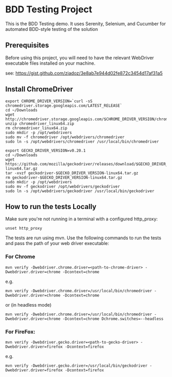 # BDD Testing Project

This is the BDD Testing demo. It uses Serenity, Selenium, and Cucumber for automated BDD-style testing of the solution

## Prerequisites

Before using this project, you will need to have the relevant WebDriver executable files installed on your machine.

see: https://gist.github.com/ziadoz/3e8ab7e944d02fe872c3454d17af31a5

## Install ChromeDriver
```
export CHROME_DRIVER_VERSION=`curl -sS chromedriver.storage.googleapis.com/LATEST_RELEASE`
cd ~/Downloads
wget http://chromedriver.storage.googleapis.com/$CHROME_DRIVER_VERSION/chromedriver_linux64.zip
unzip chromedriver_linux64.zip
rm chromedriver_linux64.zip
sudo mkdir -p /opt/webdrivers
sudo mv -f chromedriver /opt/webdrivers/chromedriver
sudo ln -s /opt/webdrivers/chromedriver /usr/local/bin/chromedriver

export GECKO_DRIVER_VERSION=v0.20.1
cd ~/Downloads
wget https://github.com/mozilla/geckodriver/releases/download/$GECKO_DRIVER_VERSION/geckodriver-$GECKO_DRIVER_VERSION-linux64.tar.gz
tar -xvzf geckodriver-$GECKO_DRIVER_VERSION-linux64.tar.gz
rm geckodriver-$GECKO_DRIVER_VERSION-linux64.tar.gz
sudo mkdir -p /opt/webdrivers
sudo mv -f geckodriver /opt/webdrivers/geckodriver
sudo ln -s /opt/webdrivers/geckodriver /usr/local/bin/geckodriver
```

## How to run the tests Locally

Make sure you're not running in a terminal with a configured http_proxy:

    unset http_proxy

The tests are run using mvn. Use the following commands to run the tests and pass the path of your web driver executable:

### For Chrome

    mvn verify -Dwebdriver.chrome.driver=<path-to-chrome-driver> -Dwebdriver.driver=chrome -Dcontext=chrome
    
e.g.

    mvn verify -Dwebdriver.chrome.driver=/usr/local/bin/chromedriver -Dwebdriver.driver=chrome -Dcontext=chrome
    
or (in headless mode)

    mvn verify -Dwebdriver.chrome.driver=/usr/local/bin/chromedriver -Dwebdriver.driver=chrome -Dcontext=chrome Dchrome.switches=--headless

### For FireFox:

    mvn verify -Dwebdriver.gecko.driver=<path-to-gecko-driver> -Dwebdriver.driver=firefox -Dcontext=firefox

e.g.  
    
    mvn verify -Dwebdriver.gecko.driver=/usr/local/bin/geckodriver -Dwebdriver.driver=firefox -Dcontext=firefox
